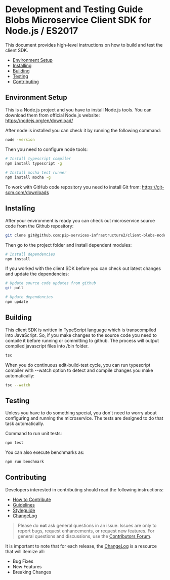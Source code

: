 # Development and Testing Guide <br/> Blobs Microservice Client SDK for Node.js / ES2017

This document provides high-level instructions on how to build and test the client SDK.

* [Environment Setup](#setup)
* [Installing](#install)
* [Building](#build)
* [Testing](#test)
* [Contributing](#contrib) 

## <a name="setup"></a> Environment Setup

This is a Node.js project and you have to install Node.js tools. 
You can download them from official Node.js website: https://nodejs.org/en/download/ 

After node is installed you can check it by running the following command:
```bash
node -version
```

Then you need to configure node tools:
```bash
# Install typescript compiler
npm install typescript -g
 
# Install mocha test runner
npm install mocha -g
```

To work with GitHub code repository you need to install Git from: https://git-scm.com/downloads

## <a name="install"></a> Installing

After your environment is ready you can check out microservice source code from the Github repository:
```bash
git clone git@github.com:pip-services-infrastructure2/client-blobs-node.git
```

Then go to the project folder and install dependent modules:

```bash
# Install dependencies
npm install
```

If you worked with the client SDK before you can check out latest changes and update the dependencies:
```bash
# Update source code updates from github
git pull

# Update dependencies
npm update
```

## <a name="build"></a> Building

This client SDK is written in TypeScript language which is transcompiled into JavaScript.
So, if you make changes to the source code you need to compile it before running or committing to github.
The process will output compiled javascript files into /bin folder.

```bash
tsc
```

When you do continuous edit-build-test cycle, you can run typescript compiler with --watch option
to detect and compile changes you make automatically:

```bash
tsc --watch
```

## <a name="test"></a> Testing

Unless you have to do something special, you don't need to worry about configuring 
and running the microservice. The tests are designed to do that task automatically.

Command to run unit tests:
```bash
npm test
```

You can also execute benchmarks as:
```bash
npm run benchmark
```

## <a name="contrib"></a> Contributing

Developers interested in contributing should read the following instructions:

- [How to Contribute](http://www.pipservices.org/contribute/)
- [Guidelines](http://www.pipservices.org/contribute/guidelines)
- [Styleguide](http://www.pipservices.org/contribute/styleguide)
- [ChangeLog](CHANGELOG.md)

> Please do **not** ask general questions in an issue. Issues are only to report bugs, request
  enhancements, or request new features. For general questions and discussions, use the
  [Contributors Forum](http://www.pipservices.org/forums/forum/contributors/).

It is important to note that for each release, the [ChangeLog](CHANGELOG.md) is a resource that will
itemize all:

- Bug Fixes
- New Features
- Breaking Changes